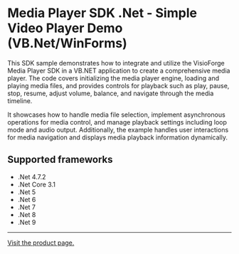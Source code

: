 ﻿# Media Player SDK .Net - Simple Video Player Demo (VB.Net/WinForms)

This SDK sample demonstrates how to integrate and utilize the VisioForge Media Player SDK in a VB.NET application to create a comprehensive media player. The code covers initializing the media player engine, loading and playing media files, and provides controls for playback such as play, pause, stop, resume, adjust volume, balance, and navigate through the media timeline.

It showcases how to handle media file selection, implement asynchronous operations for media control, and manage playback settings including loop mode and audio output. Additionally, the example handles user interactions for media navigation and displays media playback information dynamically.

## Supported frameworks

* .Net 4.7.2
* .Net Core 3.1
* .Net 5
* .Net 6
* .Net 7
* .Net 8
* .Net 9

---

[Visit the product page.](https://www.visioforge.com/media-player-sdk-net)
